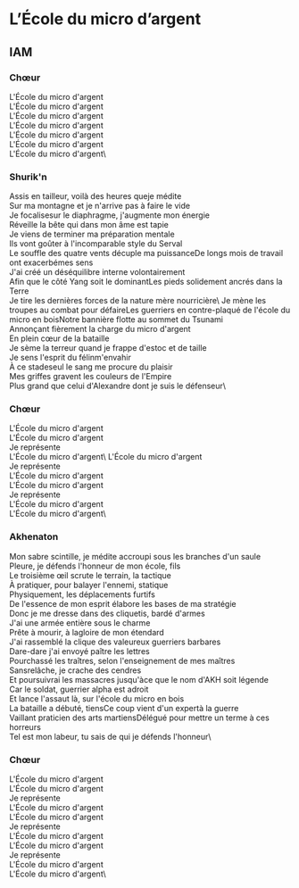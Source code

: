 # L’École du micro d’argent
## IAM 

### Chœur 
L'École du micro d'argent\
L'École du micro d'argent\
L'École du micro d'argent\
L'École du micro d'argent\
L'École du micro d'argent\
L'École du micro d'argent\
L'École du micro d'argent\

### Shurik'n
Assis en tailleur, voilà des heures queje médite\
Sur ma montagne et je n'arrive pas à faire le vide\
Je focalisesur le diaphragme, j'augmente mon énergie\
Réveille la bête qui dans mon âme est tapie\
Je viens de terminer ma préparation mentale\
Ils vont goûter à l'incomparable style du Serval\
Le souffle des quatre vents décuple ma puissanceDe longs mois de travail ont exacerbémes sens\
J'ai créé un déséquilibre interne volontairement\
Afin que le côté Yang soit le dominantLes pieds solidement ancrés dans la Terre\
Je tire les dernières forces de la nature mère nourricière\ 
Je mène les troupes au combat pour défaireLes guerriers en contre-plaqué de l'école du micro en boisNotre bannière flotte au sommet du Tsunami\
Annonçant fièrement la charge du micro d'argent\
En plein cœur de la bataille\
Je sème la terreur quand je frappe d'estoc et de taille\
Je sens l'esprit du félinm'envahir\
À ce stadeseul le sang me procure du plaisir\
Mes griffes gravent les couleurs de l'Empire\
Plus grand que celui d'Alexandre dont je suis le défenseur\

### Chœur 
L'École du micro d'argent\
L'École du micro d'argent\
Je représente\
L'École du micro d'argent\ 
L'École du micro d'argent\
Je représente\
L'École du micro d'argent\
L'École du micro d'argent\
Je représente\
L'École du micro d'argent\
L'École du micro d'argent\


### Akhenaton
Mon sabre scintille, je médite accroupi sous les branches d'un saule\
Pleure, je défends l'honneur de mon école, fils\
Le troisième œil scrute le terrain, la tactique\
À pratiquer, pour balayer l'ennemi, statique\
Physiquement, les déplacements furtifs\
De l'essence de mon esprit élabore les bases de ma stratégie\
Donc je me dresse dans des cliquetis, bardé d'armes\
J'ai une armée entière sous le charme\
Prête à mourir, à lagloire de mon étendard\
J'ai rassemblé la clique des valeureux guerriers barbares\
Dare-dare j'ai envoyé paître les lettres\
Pourchassé les traîtres, selon l'enseignement de mes maîtres\
Sansrelâche, je crache des cendres\
Et poursuivrai les massacres jusqu'àce que le nom d'AKH soit légende\
Car le soldat, guerrier alpha est adroit\
Et lance l'assaut là, sur l'école du micro en bois\
La bataille a débuté, tiensCe coup vient d'un expertà la guerre\
Vaillant praticien des arts martiensDélégué pour mettre un terme à ces horreurs\
Tel est mon labeur, tu sais de qui je défends l'honneur\

### Chœur 
L'École du micro d'argent\
L'École du micro d'argent\
Je représente\
L'École du micro d'argent\
L'École du micro d'argent\
Je représente\
L'École du micro d'argent\
L'École du micro d'argent\
Je représente\
L'École du micro d'argent\
L'École du micro d'argent\
